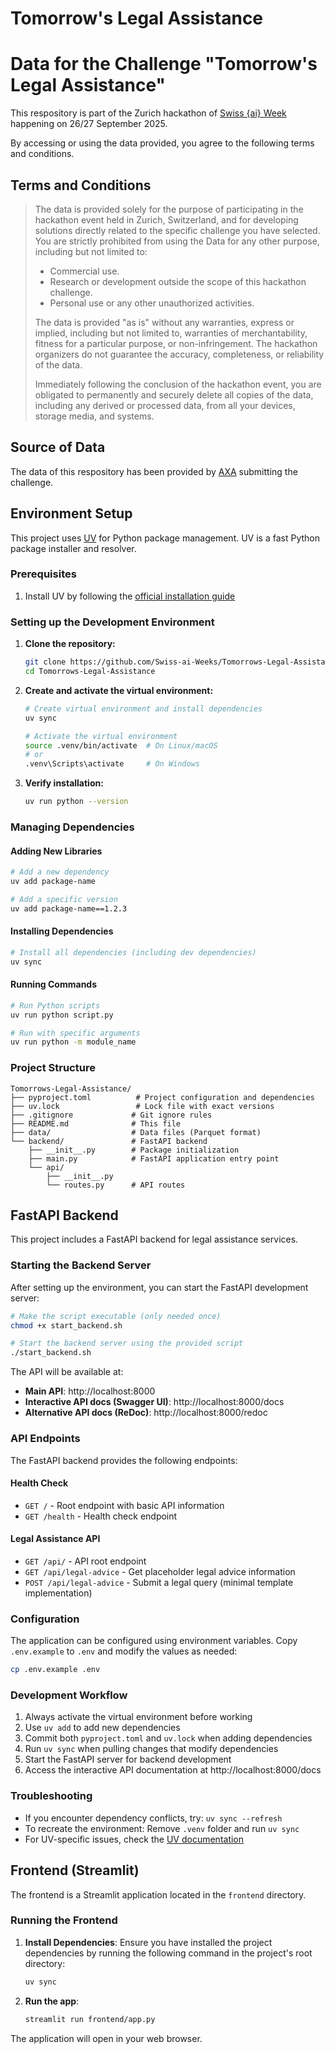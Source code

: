 # Tomorrow's Legal Assistance

# Data for the Challenge "Tomorrow's Legal Assistance"
This respository is part of the Zurich hackathon of [Swiss {ai} Week](https://swiss-ai-weeks.ch/) happening on 26/27 September 2025.

By accessing or using the data provided, you agree to the following terms and conditions.

## Terms and Conditions
> The data is provided solely for the purpose of participating in the hackathon event held in Zurich, Switzerland, and for developing solutions directly related to the specific challenge you have selected. You are strictly prohibited from using the Data for any other purpose, including but not limited to:
> - Commercial use.
> - Research or development outside the scope of this hackathon challenge.
> - Personal use or any other unauthorized activities.
> 
> The data is provided "as is" without any warranties, express or implied, including but not limited to, warranties of merchantability, fitness for a particular purpose, or non-infringement. The hackathon organizers do not guarantee the accuracy, completeness, or reliability of the data.
>
> Immediately following the conclusion of the hackathon event, you are obligated to permanently and securely delete all copies of the data, including any derived or processed data, from all your devices, storage media, and systems. 

## Source of Data
The data of this respository has been provided by [AXA](https://www.axa.ch/) submitting the challenge.

## Environment Setup

This project uses [UV](https://docs.astral.sh/uv/) for Python package management. UV is a fast Python package installer and resolver.

### Prerequisites

1. Install UV by following the [official installation guide](https://docs.astral.sh/uv/getting-started/installation/)

### Setting up the Development Environment

1. **Clone the repository:**
   ```bash
   git clone https://github.com/Swiss-ai-Weeks/Tomorrows-Legal-Assistance
   cd Tomorrows-Legal-Assistance
   ```

2. **Create and activate the virtual environment:**
   ```bash
   # Create virtual environment and install dependencies
   uv sync
   
   # Activate the virtual environment
   source .venv/bin/activate  # On Linux/macOS
   # or
   .venv\Scripts\activate     # On Windows
   ```

3. **Verify installation:**
   ```bash
   uv run python --version
   ```

### Managing Dependencies

#### Adding New Libraries

```bash
# Add a new dependency
uv add package-name

# Add a specific version
uv add package-name==1.2.3
```

#### Installing Dependencies

```bash
# Install all dependencies (including dev dependencies)
uv sync
```

#### Running Commands

```bash
# Run Python scripts
uv run python script.py

# Run with specific arguments
uv run python -m module_name
```

### Project Structure

```
Tomorrows-Legal-Assistance/
├── pyproject.toml          # Project configuration and dependencies
├── uv.lock                 # Lock file with exact versions
├── .gitignore             # Git ignore rules
├── README.md              # This file
├── data/                  # Data files (Parquet format)
└── backend/               # FastAPI backend
    ├── __init__.py        # Package initialization
    ├── main.py            # FastAPI application entry point
    └── api/
        ├── __init__.py
        └── routes.py      # API routes
```

## FastAPI Backend

This project includes a FastAPI backend for legal assistance services.

### Starting the Backend Server

After setting up the environment, you can start the FastAPI development server:

```bash
# Make the script executable (only needed once)
chmod +x start_backend.sh

# Start the backend server using the provided script
./start_backend.sh
```

The API will be available at:
- **Main API**: http://localhost:8000
- **Interactive API docs (Swagger UI)**: http://localhost:8000/docs
- **Alternative API docs (ReDoc)**: http://localhost:8000/redoc

### API Endpoints

The FastAPI backend provides the following endpoints:

#### Health Check
- `GET /` - Root endpoint with basic API information
- `GET /health` - Health check endpoint

#### Legal Assistance API
- `GET /api/` - API root endpoint
- `GET /api/legal-advice` - Get placeholder legal advice information
- `POST /api/legal-advice` - Submit a legal query (minimal template implementation)

### Configuration

The application can be configured using environment variables. Copy `.env.example` to `.env` and modify the values as needed:

```bash
cp .env.example .env
```

### Development Workflow

1. Always activate the virtual environment before working
2. Use `uv add` to add new dependencies
3. Commit both `pyproject.toml` and `uv.lock` when adding dependencies
4. Run `uv sync` when pulling changes that modify dependencies
5. Start the FastAPI server for backend development
6. Access the interactive API documentation at http://localhost:8000/docs

### Troubleshooting

- If you encounter dependency conflicts, try: `uv sync --refresh`
- To recreate the environment: Remove `.venv` folder and run `uv sync`
- For UV-specific issues, check the [UV documentation](https://docs.astral.sh/uv/)

## Frontend (Streamlit)

The frontend is a Streamlit application located in the `frontend` directory.

### Running the Frontend

1.  **Install Dependencies**: Ensure you have installed the project dependencies by running the following command in the project's root directory:
    ```bash
    uv sync
    ```

2.  **Run the app**:
    ```bash
    streamlit run frontend/app.py
    ```

The application will open in your web browser.
